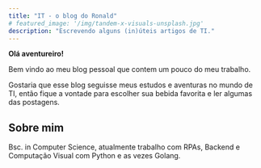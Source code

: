 ```yaml
---
title: "IT - o blog do Ronald"
# featured_image: '/img/tandem-x-visuals-unsplash.jpg'
description: "Escrevendo alguns (in)úteis artigos de TI."
---
```

**Olá aventureiro!**

Bem vindo ao meu blog pessoal que contem um pouco do meu trabalho.

Gostaria que esse blog seguisse meus estudos e aventuras no mundo de TI, então fique a vontade para escolher sua bebida favorita e ler algumas das postagens.

## Sobre mim

Bsc. in Computer Science, atualmente trabalho com RPAs, Backend e Computação Visual com Python e as vezes Golang.